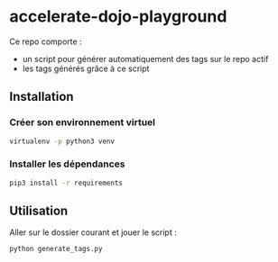 # accelerate-dojo-playground
Ce repo comporte :
- un script pour générer automatiquement des tags sur le repo actif
- les tags générés grâce à ce script


## Installation

### Créer son environnement virtuel

```sh
virtualenv -p python3 venv
```


### Installer les dépendances

```sh
pip3 install -r requirements
```

## Utilisation
Aller sur le dossier courant et jouer le script :
```
python generate_tags.py
```
